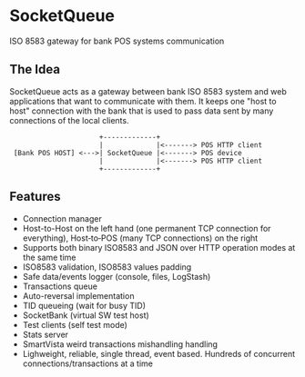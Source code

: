 # SocketQueue
ISO 8583 gateway for bank POS systems communication

## The Idea
SocketQueue acts as a gateway between bank ISO 8583 system and web applications that want to communicate with them. It keeps one "host to host" connection with the bank that is used to pass data sent by many connections of the local clients.

                          +-------------+
                          |             |<-------> POS HTTP client
     [Bank POS HOST] <--->| SocketQueue |<-------> POS device
                          |             |<-------> POS HTTP client
                          +-------------+
                          
## Features
* Connection manager
* Host-to-Host on the left hand (one permanent TCP connection for everything), Host‑to‑POS (many TCP connections) on the right
* Supports both binary ISO8583 and JSON over HTTP operation modes at the same time
* ISO8583 validation, ISO8583 values padding
* Safe data/events logger (console, files, LogStash)
* Transactions queue
* Auto-reversal implementation
* TID queueing (wait for busy TID)
* SocketBank (virtual SW test host)
* Test clients (self test mode)
* Stats server
* SmartVista weird transactions mishandling handling
* Lighweight, reliable, single thread, event based. Hundreds of concurrent connections/transactions at a time
